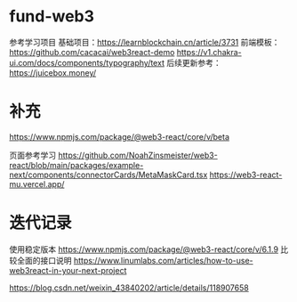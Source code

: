 # fund-web3
参考学习项目 
基础项目：https://learnblockchain.cn/article/3731
前端模板：https://github.com/cacacai/web3react-demo
https://v1.chakra-ui.com/docs/components/typography/text
后续更新参考：https://juicebox.money/

# 补充

https://www.npmjs.com/package/@web3-react/core/v/beta

页面参考学习
https://github.com/NoahZinsmeister/web3-react/blob/main/packages/example-next/components/connectorCards/MetaMaskCard.tsx
https://web3-react-mu.vercel.app/


# 迭代记录
使用稳定版本 https://www.npmjs.com/package/@web3-react/core/v/6.1.9
比较全面的接口说明  https://www.linumlabs.com/articles/how-to-use-web3react-in-your-next-project







https://blog.csdn.net/weixin_43840202/article/details/118907658